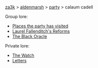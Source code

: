[za3k](/) > [aldenmarsh](/aldenmarsh) > [party](players1.md) > calaum cadell

Group lore:

- [Places the party has visited](visited.md)
- [Laurel Fallenditch's Reforms](laurel_fallenditch.md)
- [The Black Oracle](black_oracle.md)

Private lore:

- [The Watch](watch.md)
- [Letters](cal_letters.md)
